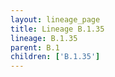 ```yaml
---
layout: lineage_page
title: Lineage B.1.35
lineage: B.1.35
parent: B.1
children: ['B.1.35']
---
```

